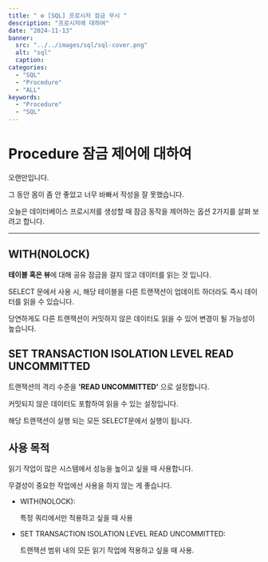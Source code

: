 ```yaml
---
title: " ⚙️ [SQL] 프로시저 잠금 무시 "
description: "프로시저에 대하여"
date: "2024-11-13"
banner:
  src: "../../images/sql/sql-cover.png"
  alt: "sql"
  caption:
categories:
  - "SQL"
  - "Procedure"
  - "ALL"
keywords:
  - "Procedure"
  - "SQL"
---
```


# Procedure 잠금 제어에 대하여

오랜만입니다.

그 동안 몸이 좀 안 좋았고 너무 바빠서 작성을 잘 못했습니다.

오늘은 데이터베이스 프로시저를 생성할 때 잠금 동작을 제어하는 옵션 2가지를 살펴 보려고 합니다.

---

## WITH(NOLOCK)

**테이블 혹은 뷰**에 대해 공유 잠금을 걸지 않고 데이터를 읽는 것 입니다.

SELECT 문에서 사용 시, 해당 테이블을 다른 트랜잭션이 업데이트 하더라도 즉시 데이터를 읽을 수 있습니다.

당연하게도 다른 트랜잭션이 커밋하지 않은 데이터도 읽을 수 있어 변경이 될 가능성이 높습니다.


## SET TRANSACTION ISOLATION LEVEL READ UNCOMMITTED

트랜잭션의 격리 수준을 **'READ UNCOMMITTED'** 으로 설정합니다.

커밋되지 않은 데이터도 포함하여 읽을 수 있는 설정입니다.

해당 트랜잭션이 실행 되는 모든 SELECT문에서 실행이 됩니다.


## 사용 목적

읽기 작업이 많은 시스템에서 성능을 높이고 싶을 때 사용합니다.

무결성이 중요한 작업에선 사용을 하지 않는 게 좋습니다.


- WITH(NOLOCK):

  특정 쿼리에서만 적용하고 싶을 때 사용



- SET TRANSACTION ISOLATION LEVEL READ UNCOMMITTED:

  트랜잭션 범위 내의 모든 읽기 작업에 적용하고 싶을 때 사용.






